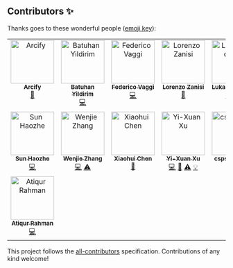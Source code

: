 ## Contributors ✨

Thanks goes to these wonderful people ([emoji key](https://allcontributors.org/docs/en/emoji-key)):

<!-- ALL-CONTRIBUTORS-LIST:START - Do not remove or modify this section -->
<!-- prettier-ignore-start -->
<!-- markdownlint-disable -->
<table>
  <tbody>
    <tr>
      <td align="center" valign="top" width="14.28%"><a href="https://github.com/Arcify"><img src="https://avatars.githubusercontent.com/u/96500824?v=4?s=100" width="100px;" alt="Arcify"/><br /><sub><b>Arcify</b></sub></a><br /><a href="https://github.com/TorchEnsemble-Community/Ensemble-Pytorch/commits?author=Arcify" title="Documentation">📖</a></td>
      <td align="center" valign="top" width="14.28%"><a href="https://by256.github.io/"><img src="https://avatars.githubusercontent.com/u/44163664?v=4?s=100" width="100px;" alt="Batuhan Yildirim"/><br /><sub><b>Batuhan Yildirim</b></sub></a><br /><a href="https://github.com/TorchEnsemble-Community/Ensemble-Pytorch/commits?author=by256" title="Code">💻</a></td>
      <td align="center" valign="top" width="14.28%"><a href="https://github.com/FedericoV"><img src="https://avatars.githubusercontent.com/u/630134?v=4?s=100" width="100px;" alt="Federico Vaggi"/><br /><sub><b>Federico Vaggi</b></sub></a><br /><a href="https://github.com/TorchEnsemble-Community/Ensemble-Pytorch/commits?author=FedericoV" title="Code">💻</a></td>
      <td align="center" valign="top" width="14.28%"><a href="https://github.com/lorenzozanisi"><img src="https://avatars.githubusercontent.com/u/33519471?v=4?s=100" width="100px;" alt="Lorenzo Zanisi"/><br /><sub><b>Lorenzo Zanisi</b></sub></a><br /><a href="https://github.com/TorchEnsemble-Community/Ensemble-Pytorch/issues?q=author%3Alorenzozanisi" title="Bug reports">🐛</a></td>
      <td align="center" valign="top" width="14.28%"><a href="https://github.com/LukasGardberg"><img src="https://avatars.githubusercontent.com/u/52111220?v=4?s=100" width="100px;" alt="LukasGardberg"/><br /><sub><b>LukasGardberg</b></sub></a><br /><a href="https://github.com/TorchEnsemble-Community/Ensemble-Pytorch/commits?author=LukasGardberg" title="Code">💻</a> <a href="https://github.com/TorchEnsemble-Community/Ensemble-Pytorch/commits?author=LukasGardberg" title="Tests">⚠️</a></td>
      <td align="center" valign="top" width="14.28%"><a href="https://github.com/mttgdd"><img src="https://avatars.githubusercontent.com/u/3154919?v=4?s=100" width="100px;" alt="Matt Gadd"/><br /><sub><b>Matt Gadd</b></sub></a><br /><a href="https://github.com/TorchEnsemble-Community/Ensemble-Pytorch/commits?author=mttgdd" title="Code">💻</a></td>
      <td align="center" valign="top" width="14.28%"><a href="http://www.sarthakjariwala.com"><img src="https://avatars.githubusercontent.com/u/35085572?v=4?s=100" width="100px;" alt="SarthakJariwala"/><br /><sub><b>SarthakJariwala</b></sub></a><br /><a href="https://github.com/TorchEnsemble-Community/Ensemble-Pytorch/commits?author=SarthakJariwala" title="Code">💻</a> <a href="https://github.com/TorchEnsemble-Community/Ensemble-Pytorch/commits?author=SarthakJariwala" title="Tests">⚠️</a></td>
    </tr>
    <tr>
      <td align="center" valign="top" width="14.28%"><a href="https://github.com/SunHaozhe"><img src="https://avatars.githubusercontent.com/u/26926814?v=4?s=100" width="100px;" alt="Sun Haozhe"/><br /><sub><b>Sun Haozhe</b></sub></a><br /><a href="https://github.com/TorchEnsemble-Community/Ensemble-Pytorch/commits?author=SunHaozhe" title="Code">💻</a></td>
      <td align="center" valign="top" width="14.28%"><a href="https://github.com/zzzzwj"><img src="https://avatars.githubusercontent.com/u/23235538?v=4?s=100" width="100px;" alt="Wenjie Zhang"/><br /><sub><b>Wenjie Zhang</b></sub></a><br /><a href="https://github.com/TorchEnsemble-Community/Ensemble-Pytorch/commits?author=zzzzwj" title="Code">💻</a> <a href="https://github.com/TorchEnsemble-Community/Ensemble-Pytorch/commits?author=zzzzwj" title="Tests">⚠️</a></td>
      <td align="center" valign="top" width="14.28%"><a href="https://github.com/Xiaohui9607"><img src="https://avatars.githubusercontent.com/u/37996225?v=4?s=100" width="100px;" alt="Xiaohui Chen"/><br /><sub><b>Xiaohui Chen</b></sub></a><br /><a href="https://github.com/TorchEnsemble-Community/Ensemble-Pytorch/issues?q=author%3AXiaohui9607" title="Bug reports">🐛</a></td>
      <td align="center" valign="top" width="14.28%"><a href="https://github.com/xuyxu"><img src="https://avatars.githubusercontent.com/u/22359569?v=4?s=100" width="100px;" alt="Yi-Xuan Xu"/><br /><sub><b>Yi-Xuan Xu</b></sub></a><br /><a href="https://github.com/TorchEnsemble-Community/Ensemble-Pytorch/commits?author=xuyxu" title="Code">💻</a> <a href="https://github.com/TorchEnsemble-Community/Ensemble-Pytorch/commits?author=xuyxu" title="Documentation">📖</a> <a href="https://github.com/TorchEnsemble-Community/Ensemble-Pytorch/commits?author=xuyxu" title="Tests">⚠️</a> <a href="#example-xuyxu" title="Examples">💡</a></td>
      <td align="center" valign="top" width="14.28%"><a href="https://github.com/cspsampedro"><img src="https://avatars.githubusercontent.com/u/7384605?v=4?s=100" width="100px;" alt="cspsampedro"/><br /><sub><b>cspsampedro</b></sub></a><br /><a href="#ideas-cspsampedro" title="Ideas, Planning, & Feedback">🤔</a> <a href="https://github.com/TorchEnsemble-Community/Ensemble-Pytorch/commits?author=cspsampedro" title="Code">💻</a></td>
      <td align="center" valign="top" width="14.28%"><a href="https://github.com/kiranchari"><img src="https://avatars.githubusercontent.com/u/1838910?v=4?s=100" width="100px;" alt="kiranchari"/><br /><sub><b>kiranchari</b></sub></a><br /><a href="https://github.com/TorchEnsemble-Community/Ensemble-Pytorch/commits?author=kiranchari" title="Documentation">📖</a></td>
      <td align="center" valign="top" width="14.28%"><a href="https://github.com/nolaurence"><img src="https://avatars.githubusercontent.com/u/53215736?v=4?s=100" width="100px;" alt="nolaurence"/><br /><sub><b>nolaurence</b></sub></a><br /><a href="https://github.com/TorchEnsemble-Community/Ensemble-Pytorch/commits?author=nolaurence" title="Code">💻</a></td>
    </tr>
    <tr>
     <td align="center" valign="top" width="14.28%"><a href="https://github.com/AtiqurRahmanAni"><img src="https://avatars.githubusercontent.com/u/56642339?v=4" width="100px;" alt="Atiqur Rahman"/><br /><sub><b>Atiqur Rahman</b></sub></a><br /><a href="https://github.com/AtiqurRahmanAni/Ensemble-Pytorch/commit/fac612ff31032848f832f773d59c7585b1b63674" title="Code">💻</a></td>
    </tr>
  </tbody>
</table>

<!-- markdownlint-restore -->
<!-- prettier-ignore-end -->

<!-- ALL-CONTRIBUTORS-LIST:END -->

This project follows the [all-contributors](https://github.com/all-contributors/all-contributors) specification. Contributions of any kind welcome!
